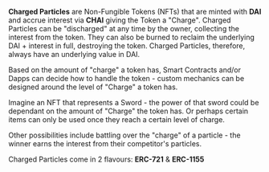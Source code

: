 **Charged Particles** are Non-Fungible Tokens (NFTs) that are minted with **DAI** and accrue interest via **CHAI** giving the Token a "Charge". Charged Particles can be "discharged" at any time by the owner, collecting the interest from the token. They can also be burned to reclaim the underlying DAI + interest in full, destroying the token.
Charged Particles, therefore, always have an underlying value in DAI. 

Based on the amount of "charge" a token has, Smart Contracts and/or Dapps can decide how to handle the token - custom mechanics can be designed around the level of "Charge" a token has.

Imagine an NFT that represents a Sword - the power of that sword could be dependant on the amount of "Charge" the token has. Or perhaps certain items can only be used once they reach a certain level of charge.

Other possibilities include battling over the "charge" of a particle - the winner earns the interest from their competitor's particles.


Charged Particles come in 2 flavours: **ERC-721** & **ERC-1155**

